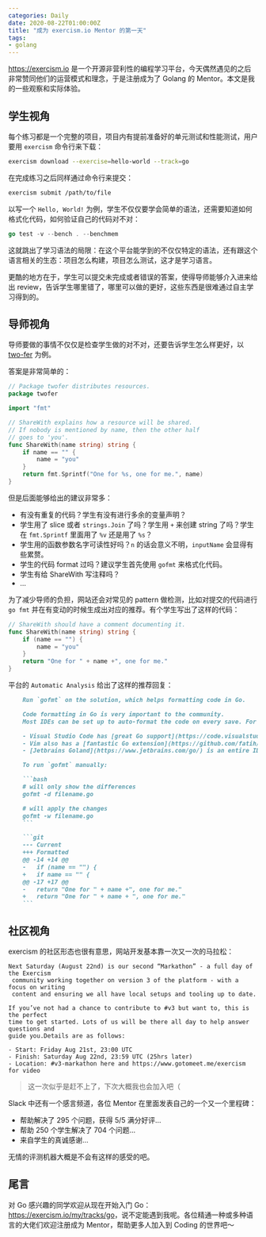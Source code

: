 ```yaml
---
categories: Daily
date: 2020-08-22T01:00:00Z
title: "成为 exercism.io Mentor 的第一天"
tags:
- golang
---
```


<https://exercism.io> 是一个开源非营利性的编程学习平台，今天偶然遇见的之后非常赞同他们的运营模式和理念，于是注册成为了 Golang 的 Mentor。本文是我的一些观察和实际体验。

## 学生视角

每个练习都是一个完整的项目，项目内有提前准备好的单元测试和性能测试，用户要用 `exercism` 命令行来下载：

```bash
exercism download --exercise=hello-world --track=go
```

在完成练习之后同样通过命令行来提交：

```bash
exercism submit /path/to/file
```

以写一个 `Hello, World!` 为例，学生不仅仅要学会简单的语法，还需要知道如何格式化代码，如何验证自己的代码对不对：

```go
go test -v --bench . --benchmem
```

这就跳出了学习语法的局限：在这个平台能学到的不仅仅特定的语法，还有跟这个语言相关的生态：项目怎么构建，项目怎么测试，这才是学习语言。

更酷的地方在于，学生可以提交未完成或者错误的答案，使得导师能够介入进来给出 review，告诉学生哪里错了，哪里可以做的更好，这些东西是很难通过自主学习得到的。

## 导师视角

导师要做的事情不仅仅是检查学生做的对不对，还要告诉学生怎么样更好，以 [two-fer](https://exercism.io/mentor/exercise_notes?exercise_id=two-fer&track_id=go) 为例。

答案是非常简单的：

```go
// Package twofer distributes resources.
package twofer

import "fmt"

// ShareWith explains how a resource will be shared.
// If nobody is mentioned by name, then the other half
// goes to 'you'.
func ShareWith(name string) string {
	if name == "" {
		name = "you"
	}
	return fmt.Sprintf("One for %s, one for me.", name)
}
```

但是后面能够给出的建议非常多：

- 有没有重复的代码？学生有没有进行多余的变量声明？
- 学生用了 slice 或者 `strings.Join` 了吗？学生用 `+` 来创建 string 了吗？学生在 `fmt.Sprintf` 里面用了 `%v` 还是用了 `%s`？
- 学生用的函数参数名字可读性好吗？`n` 的话会意义不明，`inputName` 会显得有些累赘。
- 学生的代码 format 过吗？建议学生首先使用 `gofmt` 来格式化代码。
- 学生有给 ShareWith 写注释吗？
- ...

为了减少导师的负担，网站还会对常见的 pattern 做检测，比如对提交的代码进行 `go fmt` 并在有变动的时候生成出对应的推荐。有个学生写出了这样的代码：

```go
// ShareWith should have a comment documenting it.
func ShareWith(name string) string {
	if (name == "") {
		name = "you"
	}
	return "One for " + name +", one for me."
}
```

平台的 `Automatic Analysis` 给出了这样的推荐回复：

```markdown
    Run `gofmt` on the solution, which helps formatting code in Go.

    Code formatting in Go is very important to the community.
    Most IDEs can be set up to auto-format the code on every save. For example:

    - Visual Studio Code has [great Go support](https://code.visualstudio.com/docs/languages/go)
    - Vim also has a [fantastic Go extension](https://github.com/fatih/vim-go)
    - [Jetbrains Goland](https://www.jetbrains.com/go/) is an entire IDE for Go

    To run `gofmt` manually:

    ```bash
    # will only show the differences
    gofmt -d filename.go

    # will apply the changes
    gofmt -w filename.go
    ```

    ```git
    --- Current
    +++ Formatted
    @@ -14 +14 @@
    -	if (name == "") {
    +	if name == "" {
    @@ -17 +17 @@
    -	return "One for " + name +", one for me."
    +	return "One for " + name + ", one for me."
    ```
```

## 社区视角

exercism 的社区形态也很有意思，网站开发基本靠一次又一次的马拉松：

```
Next Saturday (August 22nd) is our second “Markathon” - a full day of the Exercism
 community working together on version 3 of the platform - with a focus on writing
 content and ensuring we all have local setups and tooling up to date.

If you’ve not had a chance to contribute to #v3 but want to, this is the perfect 
time to get started. Lots of us will be there all day to help answer questions and 
guide you.Details are as follows:

- Start: Friday Aug 21st, 23:00 UTC
- Finish: Saturday Aug 22nd, 23:59 UTC (25hrs later)
- Location: #v3-markathon here and https://www.gotomeet.me/exercism for video
```

> 这一次似乎是赶不上了，下次大概我也会加入吧（

Slack 中还有一个感言频道，各位 Mentor 在里面发表自己的一个又一个里程碑：

- 帮助解决了 295 个问题，获得 5/5 满分好评...
- 帮助 250 个学生解决了 704 个问题...
- 来自学生的真诚感谢...

无情的评测机器大概是不会有这样的感受的吧。

## 尾言

对 Go 感兴趣的同学欢迎从现在开始入门 Go： <https://exercism.io/my/tracks/go>，说不定能遇到我呢。各位精通一种或多种语言的大佬们欢迎注册成为 Mentor，帮助更多人加入到 Coding 的世界吧～